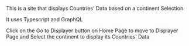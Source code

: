 This is a site that displays Countries' Data based on a continent Selection 

It uses Typescript and GraphQL

Click on the Go to Displayer button on Home Page to move to Displayer Page and Select the continent to display its Countries' Data

